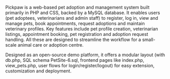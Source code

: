 Pickpaw is a web-based pet adoption and management system built primarily in PHP and CSS, backed by a MySQL database. It enables users (pet adoptees, veterinarians and admin staff) to register, log in, view and manage pets, book appointments, request adoptions and maintain veterinary profiles. Key features include pet profile creation, veterinarian listings, appointment booking, pet registration and adoption request handling. All these are designed to streamline the workflow for a small-scale animal care or adoption centre.

Designed as an open-source demo platform, it offers a modular layout (with db.php, SQL schema PetSite-6.sql, frontend pages like index.php, view_pets.php, user flows for login/register/logout) for easy extension, customization and deployment.

